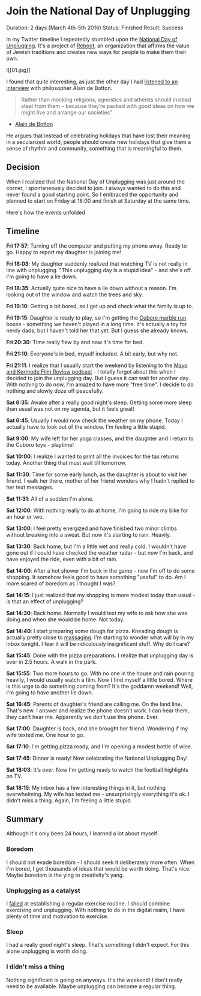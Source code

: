 # Join the National Day of Unplugging

Duration: 2 days (March 4th-5th 2016)
Status: Finished
Result: Success

In my Twitter timeline I repeatedly stumbled upon the [National Day of Unplugging](http://nationaldayofunplugging.com/). It's a project of [Reboot](http://www.rebooters.net/), an organization that affirms the value of Jewish traditions and creates new ways for people to make them their own.

![[01.jpg]]

I found that quite interesting, as just the other day I had [listened to an interview](http://fourhourworkweek.com/2015/11/10/alain-de-botton/) with philosopher Alain de Botton.

> Rather than mocking religions, agnostics and atheists should instead steal from them – because they’re packed with good ideas on how we might live and arrange our societies"
- [Alain de Botton](http://alaindebotton.com/religion/)

He argues that instead of celebrating holidays that have lost their meaning in a secularized world, people should create new holidays that give them a sense of rhythm and community, something that is meaningful to them.

## Decision ##

When I realized that the National Day of Unplugging was just around the corner, I spontaneously decided to join. I always wanted to do this and never found a good starting point. So I embraced the opportunity and planned to start on Friday at 18:00 and finish at Saturday at the same time.

Here's how the events unfolded

## Timeline ##

__Fri 17:57__: Turning off the computer and putting my phone away. Ready to go. Happy to report my daughter is joining me!

__Fri 18:03__: My daughter suddenly realized that watching TV is not really in line with unplugging. "This unplugging day is a stupid idea" - and she's off. I'm going to have a lie down.

__Fri 18:35__: Actually quite nice to have a lie down without a reason. I'm looking out of the window and watch the trees and sky.

__Fri 19:10__: Getting a bit bored, so I get up and check what the family is up to. 

__Fri 19:15__: Daughter is ready to play, so I'm getting the [Cuboro marble run](http://www.cuboro.ch/) boxes - something we haven't played in a long time. It's actually a toy for nerdy dads, but I haven't told her that yet. But I guess she already knows.

__Fri 20:30__: Time really flew by and now it's time for bed. 

__Fri 21:10__: Everyone's in bed, myself included. A bit early, but why not. 

__Fri 21:11__: I realize that I usually start the weekend by listening to the [Mayo and Kermode Film Review podcast](http://www.bbc.co.uk/programmes/b00lvdrj) - I totally forgot about this when I decided to join the unplugging day. But I guess it can wait for another day. With nothing to do now, I'm amazed to have more "free time". I decide to do nothing and slowly doze off peacefully.

__Sat 6:35__: Awake after a really good night's sleep. Getting some more sleep than usual was not on my agenda, but it feels great!

__Sat 6:45__: Usually I would now check the weather on my phone. Today I actually have to look out of the window. I'm feeling a little stupid.

__Sat 9:00__: My wife left for her yoga classes, and the daughter and I return to the Cuboro toys - playtime!

__Sat 10:00__: I realize I wanted to print all the invoices for the tax returns today. Another thing that must wait till tomorrow.

__Sat 11:30__: Time for some early lunch, as the daughter is about to visit her friend. I walk her there, mother of her friend wonders why I hadn't replied to her text messages. 

__Sat 11:31__: All of a sudden I'm alone.

__Sat 12:00__: With nothing really to do at home, I'm going to ride my bike for an hour or two. 

__Sat 13:00__: I feel pretty energized and have finished two minor climbs without breaking into a sweat. But now it's starting to rain. Heavily.

__Sat 13:30__: Back home, but I'm a little wet and really cold. I wouldn't have gone out if I could have checked the weather radar - but now I'm back, and have enjoyed the ride, even with a bit of rain.

__Sat 14:00__: After a hot shower I'm back in the game - now I'm off to do some shopping. It somehow feels good to have something "useful" to do. Am I more scared of boredom as I thought I was?

__Sat 14:15__: I just realized that my shopping is more modest today than usual - is that an effect of unplugging?

__Sat 14:30__: Back home. Normally I would text my wife to ask how she was doing and when she would be home. Not today.

__Sat 14:40__: I start preparing some dough for pizza. Kneading dough is actually pretty close to [massaging](/experiments/learn-how-to-give-a-massage). I'm starting to wonder what will by in my inbox tonight. I fear it will be ridiculously insignificant stuff. Why do I care?

__Sat 15:45__: Done with the pizza preparations. I realize that unplugging day is over in 2.5 hours. A walk in the park. 

__Sat 15:55__: Two more hours to go. With no one in the house and rain pouring heavily, I would usually watch a film. Now I find myself a little bored. Where is this urge to do something coming from? It's the goddamn weekend! Well, I'm going to have another lie down.

__Sat 16:45__: Parents of daughter's friend are calling me. On the land line. That's new. I answer and realize the phone doesn't work. I can hear them, they can't hear me. Apparently we don't use this phone. Ever.

__Sat 17:00__: Daughter is back, and she brought her friend. Wondering if my wife texted me. One hour to go.

__Sat 17:10__: I'm getting pizza ready, and I'm opening a modest bottle of wine. 

__Sat 17:45__: Dinner is ready! Now celebrating the National Unplugging Day!

__Sat 18:03__: It's over. Now I'm getting ready to watch the football highlights on TV. 

__Sat 18:15__: My inbox has a few interesting things in it, but nothing overwhelming. My wife has texted me - unsurprisingly everything it's ok. I didn't miss a thing. Again, I'm feeling a little stupid.


## Summary ##

Although it's only been 24 hours, I learned a lot about myself

### Boredom ###

I should not evade boredom - I should seek it deliberately more often. When I'm bored, I get thousands of ideas that would be worth doing. That's nice. Maybe boredom is the ying to creativity's yang.

### Unplugging as a catalyst ###

I [failed](/experiments/sustainable-exercise-routine) at establishing a regular exercise routine. I should combine exercising and unplugging. With nothing to do in the digital realm, I have plenty of time and motivation to exercise.

### Sleep ###

I had a really good night's sleep. That's something I didn't expect. For this alone unplugging is worth doing.

### I didn't miss a thing ###

Nothing significant is going on anyways. It's the weekend! I don't really need to be available. Maybe unplugging can become a regular thing.
